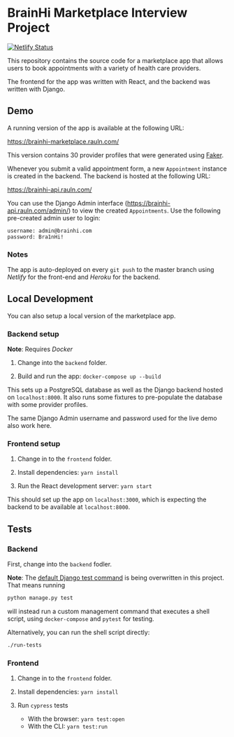 # BrainHi Marketplace Interview Project

[![Netlify Status](https://api.netlify.com/api/v1/badges/d9c4d943-c416-4254-90c4-af113140a64e/deploy-status)](https://app.netlify.com/sites/brainhi-marketplace-rauln/deploys)


This repository contains the source code for a marketplace app that allows users to book appointments with a variety of health care providers.

The frontend for the app was written with React, and the backend was written with Django.

## Demo

A running version of the app is available at the following URL:

https://brainhi-marketplace.rauln.com/

This version contains 30 provider profiles that were generated using [Faker](backend/marketplace/providers/factories.py).

Whenever you submit a valid appointment form, a new `Appointment` instance is created in the backend. The backend is hosted at the following URL:

https://brainhi-api.rauln.com/

You can use the Django Admin interface (https://brainhi-api.rauln.com/admin/) to view the created `Appointments`. Use the following pre-created admin user to login:

```
username: admin@brainhi.com
password: Bra1nHi!
```

### Notes

The app is auto-deployed on every `git push` to the master branch using _Netlify_ for the front-end and _Heroku_ for the backend.

## Local Development

You can also setup a local version of the marketplace app.

### Backend setup

__Note__: Requires _Docker_

1. Change into the `backend` folder.

2. Build and run the app: `docker-compose up --build`

This sets up a PostgreSQL database as well as the Django backend hosted on `localhost:8000`. It also runs some fixtures to pre-populate the database with some provider profiles.

The same Django Admin username and password used for the live demo also work here.

### Frontend setup

1. Change in to the `frontend` folder.

2. Install dependencies:
    `yarn install`

3. Run the React development server: `yarn start`

This should set up the app on `localhost:3000`, which is expecting the backend to be available at `localhost:8000`.


## Tests

### Backend

First, change into the `backend` fodler.

**Note**: The [default Django test command](https://docs.djangoproject.com/en/2.2/topics/testing/overview/#running-tests) is being overwritten in this project. That means running

```bash
python manage.py test
```

will instead run a custom management command that executes a shell script, using `docker-compose` and `pytest` for testing.

Alternatively, you can run the shell script directly:

```bash
./run-tests
```

### Frontend

1. Change in to the `frontend` folder.

2. Install dependencies: `yarn install`

3. Run `cypress` tests
    * With the browser: `yarn test:open`
    * With the CLI: `yarn test:run`
